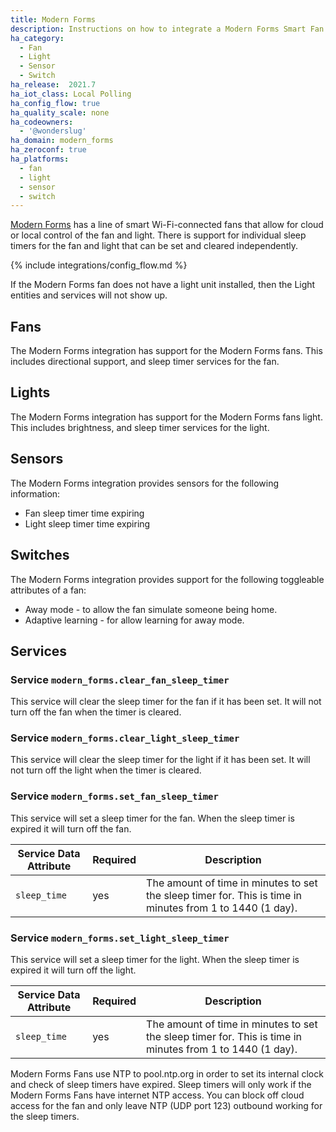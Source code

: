 ```yaml
---
title: Modern Forms
description: Instructions on how to integrate a Modern Forms Smart Fan with Home Assistant.
ha_category:
  - Fan
  - Light
  - Sensor
  - Switch
ha_release:  2021.7
ha_iot_class: Local Polling
ha_config_flow: true
ha_quality_scale: none
ha_codeowners:
  - '@wonderslug'
ha_domain: modern_forms
ha_zeroconf: true
ha_platforms:
  - fan
  - light
  - sensor
  - switch
---
```


[Modern Forms](https://modernforms.com/) has a line of smart Wi-Fi-connected fans that allow for cloud or local control of the fan and light. There is support for individual sleep timers for the fan and light that can be set and cleared independently.

{% include integrations/config_flow.md %}

<div class='note'>

If the Modern Forms fan does not have a light unit installed, then the Light entities and services will not show up.

</div>

## Fans

The Modern Forms integration has support for the Modern Forms fans. This includes directional support, and sleep timer services for the fan.

## Lights

The Modern Forms integration has support for the Modern Forms fans light. This includes brightness, and sleep timer services for the light.

## Sensors

The Modern Forms integration provides sensors for the following information:

- Fan sleep timer time expiring
- Light sleep timer time expiring
  
## Switches

The Modern Forms integration provides support for the following toggleable attributes of a fan:

- Away mode - to allow the fan simulate someone being home.
- Adaptive learning - for allow learning for away mode.

## Services

### Service `modern_forms.clear_fan_sleep_timer`

This service will clear the sleep timer for the fan if it has been set. It will not turn off the fan when the timer is cleared.

### Service `modern_forms.clear_light_sleep_timer`

This service will clear the sleep timer for the light if it has been set. It will not turn off the light when the timer is cleared.

### Service `modern_forms.set_fan_sleep_timer`

This service will set a sleep timer for the fan. When the sleep timer is expired it will turn off the fan.

| Service Data Attribute | Required | Description                                        |
| ---------------------- | -------- | -------------------------------------------------- |
| `sleep_time`           | yes      | The amount of time in minutes to set the sleep timer for. This is time in minutes from 1 to 1440 (1 day). |

### Service `modern_forms.set_light_sleep_timer`

This service will set a sleep timer for the light. When the sleep timer is expired it will turn off the light.

| Service Data Attribute | Required | Description                                        |
| ---------------------- | -------- | -------------------------------------------------- |
| `sleep_time`           | yes      | The amount of time in minutes to set the sleep timer for. This is time in minutes from 1 to 1440 (1 day).|

<div class='note'>

Modern Forms Fans use NTP to pool.ntp.org in order to set its internal clock and check of sleep timers have expired. Sleep timers will only work if the Modern Forms Fans have internet NTP access. You can block off cloud access for the fan and only leave NTP (UDP port 123) outbound working for the sleep timers.

</div>
